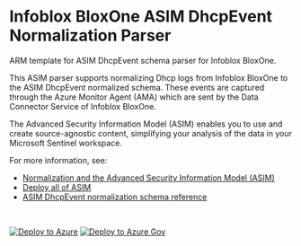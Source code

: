 # Infoblox BloxOne ASIM DhcpEvent Normalization Parser

ARM template for ASIM DhcpEvent schema parser for Infoblox BloxOne.

This ASIM parser supports normalizing Dhcp logs from Infoblox BloxOne to the ASIM DhcpEvent normalized schema. These events are captured through the Azure Monitor Agent (AMA) which are sent by the Data Connector Service of Infoblox BloxOne.


The Advanced Security Information Model (ASIM) enables you to use and create source-agnostic content, simplifying your analysis of the data in your Microsoft Sentinel workspace.

For more information, see:

- [Normalization and the Advanced Security Information Model (ASIM)](https://aka.ms/AboutASIM)
- [Deploy all of ASIM](https://aka.ms/DeployASIM)
- [ASIM DhcpEvent normalization schema reference](https://aka.ms/ASimDhcpEventDoc)

<br>

[![Deploy to Azure](https://aka.ms/deploytoazurebutton)](https://portal.azure.com/#create/Microsoft.Template/uri/https%3A%2F%2Fraw.githubusercontent.com%2FAzure%2FAzure-Sentinel%2Fmaster%2FParsers%2FASimDhcpEvent%2FARM%2FASimDhcpEventInfobloxBloxOne%2FASimDhcpEventInfobloxBloxOne.json) [![Deploy to Azure Gov](https://aka.ms/deploytoazuregovbutton)](https://portal.azure.us/#create/Microsoft.Template/uri/https%3A%2F%2Fraw.githubusercontent.com%2FAzure%2FAzure-Sentinel%2Fmaster%2FParsers%2FASimDhcpEvent%2FARM%2FASimDhcpEventInfobloxBloxOne%2FASimDhcpEventInfobloxBloxOne.json)
